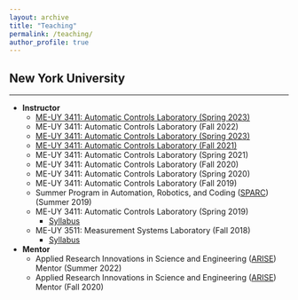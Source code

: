 ```yaml
---
layout: archive
title: "Teaching"
permalink: /teaching/
author_profile: true
---
```


## New York University
---
- **Instructor**
  - [ME-UY 3411: Automatic Controls Laboratory (Spring 2023)](/_teaching/2023-Spring-Automatic-Controls-Lab)
  - ME-UY 3411: Automatic Controls Laboratory (Fall 2022)
  - [ME-UY 3411: Automatic Controls Laboratory (Spring 2023)](/2022-Spring-Automatic-Controls-Lab)
  - [ME-UY 3411: Automatic Controls Laboratory (Fall 2021)](/2021-Fall-Automatic-Controls-Lab)
  - ME-UY 3411: Automatic Controls Laboratory (Spring 2021)
  - ME-UY 3411: Automatic Controls Laboratory (Fall 2020)
  - ME-UY 3411: Automatic Controls Laboratory (Spring 2020)
  - ME-UY 3411: Automatic Controls Laboratory (Fall 2019)
  - Summer Program in Automation, Robotics, and Coding ([SPARC](https://engineering.nyu.edu/academics/programs/k12-stem-education/sparc)) (Summer 2019)
  - ME-UY 3411: Automatic Controls Laboratory (Spring 2019)
      - [Syllabus](/files/pdf/teaching/automaticControlLab.pdf)
  - ME-UY 3511: Measurement Systems Laboratory (Fall 2018)
      - [Syllabus](/files/pdf/teaching/measurementSystemsLab.pdf)
- **Mentor**
  - Applied Research Innovations in Science and Engineering ([ARISE](https://engineering.nyu.edu/academics/programs/k12-stem-education/arise)) Mentor (Summer 2022)
  - Applied Research Innovations in Science and Engineering ([ARISE](https://engineering.nyu.edu/academics/programs/k12-stem-education/arise)) Mentor (Fall 2020)


<!-- {% include base_path %}

{% for post in site.teaching reversed %}
  {% include archive-single.html %}
{% endfor %} -->
